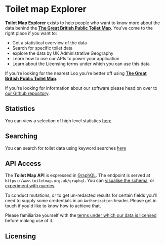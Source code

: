 # Toilet map Explorer

**Toilet Map Explorer** exists to help people who want to know more about the data behind the [**The Great British Public Toilet Map**](https://www.toiletmap.org.uk). You've come to the right place if you want to:

* Get a statistical overview of the data
* Search for specific toilet data
* explore the data by UK Administrative Geography
* Learn how to use our APIs to power your application
* Learn about the Licensing terms under which you can use this data

If you're looking for the nearest Loo you're better off using [**The Great British Public Toilet Map**](https://www.toiletmap.org.uk).

If you're looking for information about our software please head on over to [our Github repository](https://github.com/neontribe/gbptm).

## Statistics

You can view a selection of high level statistics [here](./statistics)

## Searching

You can search for toilet data using keyword searches [here](./search)

## API Access

The **Toilet Map API** is expressed in [GraphQL](https://graphql.org/). The endpoint is served at `https://www.toiletmap.org.uk/graphql`. You can [visualise the schema](/voyager), or [experiment with queries](/graphql).

To conduct mutations, or to get un-redacted results for certain fields you'll need to supply some credentials in an `Authorization` header. Please get in touch if you'd like to know how to achieve that.

Please familiarize yourself with the [terms under which our data is licensed](#licensing) before making use of it.

## Licensing

